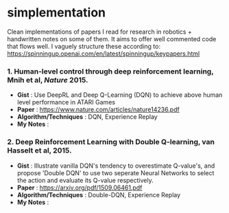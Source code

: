 # simplementation
Clean implementations of papers I read for research in robotics + handwritten notes on some of them. It aims to offer well commented code that flows well. I vaguely structure these according to: https://spinningup.openai.com/en/latest/spinningup/keypapers.html

### 1. Human-level control through deep reinforcement learning, Mnih et al, <em>Nature</em> 2015.
* **Gist** : Use DeepRL and Deep Q-Learning (DQN) to achieve above human level performance in ATARI Games
* **Paper** : https://www.nature.com/articles/nature14236.pdf
* **Algorithm/Techniques** : DQN, Experience Replay
* **My Notes** : 

### 2. Deep Reinforcement Learning with Double Q-learning, van Hasselt et al, 2015.
* **Gist** : Illustrate vanilla DQN's tendency to overestimate Q-value's, and propose 'Double DQN' to use two seperate Neural Networks to select the action and evaluate its Q-value respectively. 
* **Paper** : https://arxiv.org/pdf/1509.06461.pdf
* **Algorithm/Techniques** : Double-DQN, Experience Replay
* **My Notes** : 


